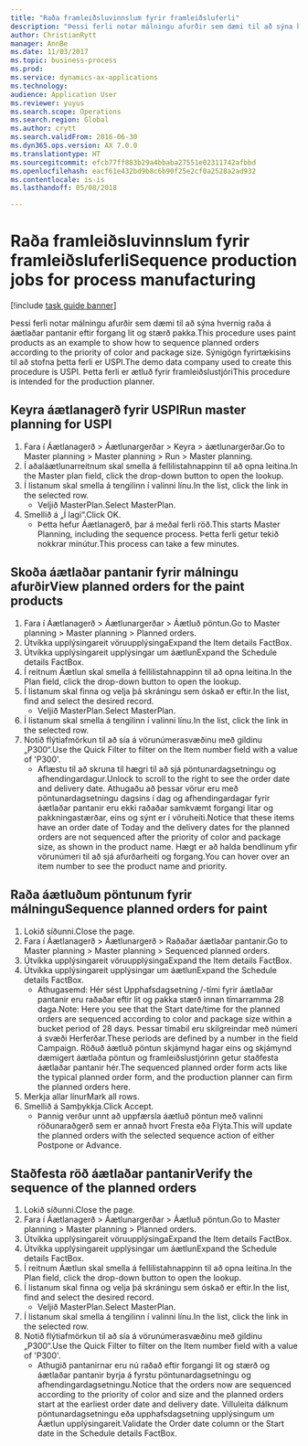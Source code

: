 ```yaml
--- 
title: "Raða framleiðsluvinnslum fyrir framleiðsluferli"
description: "Þessi ferli notar málningu afurðir sem dæmi til að sýna hvernig raða á áætlaðar pantanir eftir forgang lit og stærð pakka."
author: ChristianRytt
manager: AnnBe
ms.date: 11/03/2017
ms.topic: business-process
ms.prod: 
ms.service: dynamics-ax-applications
ms.technology: 
audience: Application User
ms.reviewer: yuyus
ms.search.scope: Operations
ms.search.region: Global
ms.author: crytt
ms.search.validFrom: 2016-06-30
ms.dyn365.ops.version: AX 7.0.0
ms.translationtype: HT
ms.sourcegitcommit: efcb77ff883b29a4bbaba27551e02311742afbbd
ms.openlocfilehash: eacf61e432bd9b8c6b90f25e2cf0a2528a2ad932
ms.contentlocale: is-is
ms.lasthandoff: 05/08/2018

---
```

# <a name="sequence-production-jobs-for-process-manufacturing"></a><span data-ttu-id="e9128-103">Raða framleiðsluvinnslum fyrir framleiðsluferli</span><span class="sxs-lookup"><span data-stu-id="e9128-103">Sequence production jobs for process manufacturing</span></span>

[!include [task guide banner](../../includes/task-guide-banner.md)]

<span data-ttu-id="e9128-104">Þessi ferli notar málningu afurðir sem dæmi til að sýna hvernig raða á áætlaðar pantanir eftir forgang lit og stærð pakka.</span><span class="sxs-lookup"><span data-stu-id="e9128-104">This procedure uses paint products as an example to show how to sequence planned orders according to the priority of color and package size.</span></span> <span data-ttu-id="e9128-105">Sýnigögn fyrirtækisins til að stofna þetta ferli er USPI.</span><span class="sxs-lookup"><span data-stu-id="e9128-105">The demo data company used to create this procedure is USPI.</span></span> <span data-ttu-id="e9128-106">Þetta ferli er ætluð fyrir framleiðslustjóri</span><span class="sxs-lookup"><span data-stu-id="e9128-106">This procedure is intended for the production planner.</span></span>


## <a name="run-master-planning-for-uspi"></a><span data-ttu-id="e9128-107">Keyra áætlanagerð fyrir USPI</span><span class="sxs-lookup"><span data-stu-id="e9128-107">Run master planning for USPI</span></span>
1. <span data-ttu-id="e9128-108">Fara í Áætlanagerð > Áætlunargerðar > Keyra > áætlunargerðar.</span><span class="sxs-lookup"><span data-stu-id="e9128-108">Go to Master planning > Master planning > Run > Master planning.</span></span>
2. <span data-ttu-id="e9128-109">Í aðaláætlunarreitnum skal smella á fellilistahnappinn til að opna leitina.</span><span class="sxs-lookup"><span data-stu-id="e9128-109">In the Master plan field, click the drop-down button to open the lookup.</span></span>
3. <span data-ttu-id="e9128-110">Í listanum skal smella á tengilinn í valinni línu.</span><span class="sxs-lookup"><span data-stu-id="e9128-110">In the list, click the link in the selected row.</span></span>
    * <span data-ttu-id="e9128-111">Veljið MasterPlan.</span><span class="sxs-lookup"><span data-stu-id="e9128-111">Select MasterPlan.</span></span>  
4. <span data-ttu-id="e9128-112">Smellið á „Í lagi“.</span><span class="sxs-lookup"><span data-stu-id="e9128-112">Click OK.</span></span>
    * <span data-ttu-id="e9128-113">Þetta hefur Áætlanagerð, þar á meðal ferli röð.</span><span class="sxs-lookup"><span data-stu-id="e9128-113">This starts Master Planning, including the sequence process.</span></span> <span data-ttu-id="e9128-114">Þetta ferli getur tekið nokkrar mínútur.</span><span class="sxs-lookup"><span data-stu-id="e9128-114">This process can take a few minutes.</span></span>  

## <a name="view-planned-orders-for-the-paint-products"></a><span data-ttu-id="e9128-115">Skoða áætlaðar pantanir fyrir málningu afurðir</span><span class="sxs-lookup"><span data-stu-id="e9128-115">View planned orders for the paint products</span></span>
1. <span data-ttu-id="e9128-116">Fara í Áætlanagerð > Áætlunargerðar > Áætluð pöntun.</span><span class="sxs-lookup"><span data-stu-id="e9128-116">Go to Master planning > Master planning > Planned orders.</span></span>
2. <span data-ttu-id="e9128-117">Útvíkka upplýsingareit vöruupplýsinga</span><span class="sxs-lookup"><span data-stu-id="e9128-117">Expand the Item details FactBox.</span></span>
3. <span data-ttu-id="e9128-118">Útvíkka upplýsingareit upplýsingar um áætlun</span><span class="sxs-lookup"><span data-stu-id="e9128-118">Expand the Schedule details FactBox.</span></span>
4. <span data-ttu-id="e9128-119">Í reitnum Áætlun skal smella á fellilistahnappinn til að opna leitina.</span><span class="sxs-lookup"><span data-stu-id="e9128-119">In the Plan field, click the drop-down button to open the lookup.</span></span>
5. <span data-ttu-id="e9128-120">Í listanum skal finna og velja þá skráningu sem óskað er eftir.</span><span class="sxs-lookup"><span data-stu-id="e9128-120">In the list, find and select the desired record.</span></span>
    * <span data-ttu-id="e9128-121">Veljið MasterPlan.</span><span class="sxs-lookup"><span data-stu-id="e9128-121">Select MasterPlan.</span></span>  
6. <span data-ttu-id="e9128-122">Í listanum skal smella á tengilinn í valinni línu.</span><span class="sxs-lookup"><span data-stu-id="e9128-122">In the list, click the link in the selected row.</span></span>
7. <span data-ttu-id="e9128-123">Notið flýtiafmörkun til að sía á vörunúmerasvæðinu með gildinu „P300“.</span><span class="sxs-lookup"><span data-stu-id="e9128-123">Use the Quick Filter to filter on the Item number field with a value of 'P300'.</span></span>
    * <span data-ttu-id="e9128-124">Aflæstu til að skruna til hægri til að sjá pöntunardagsetningu og afhendingardagur.</span><span class="sxs-lookup"><span data-stu-id="e9128-124">Unlock to scroll to the right to see the order date and delivery date.</span></span> <span data-ttu-id="e9128-125">Athugaðu að þessar vörur eru með pöntunardagsetningu dagsins í dag og afhendingardagar fyrir áætlaðar pantanir eru ekki raðaðar samkvæmt forgangi litar og pakkningastærðar, eins og sýnt er í vöruheiti.</span><span class="sxs-lookup"><span data-stu-id="e9128-125">Notice that these items have an order date of Today and the delivery dates for the planned orders are not sequenced after the priority of color and package size, as shown in the product name.</span></span> <span data-ttu-id="e9128-126">Hægt er að halda bendlinum yfir vörunúmeri til að sjá afurðarheiti og forgang.</span><span class="sxs-lookup"><span data-stu-id="e9128-126">You can hover over an item number to see the product name and priority.</span></span>  

## <a name="sequence-planned-orders-for-paint"></a><span data-ttu-id="e9128-127">Raða áætluðum pöntunum fyrir málningu</span><span class="sxs-lookup"><span data-stu-id="e9128-127">Sequence planned orders for paint</span></span>
1. <span data-ttu-id="e9128-128">Lokið síðunni.</span><span class="sxs-lookup"><span data-stu-id="e9128-128">Close the page.</span></span>
2. <span data-ttu-id="e9128-129">Fara í Áætlanagerð > Áætlunargerð > Raðaðar áætlaðar pantanir.</span><span class="sxs-lookup"><span data-stu-id="e9128-129">Go to Master planning > Master planning > Sequenced planned orders.</span></span>
3. <span data-ttu-id="e9128-130">Útvíkka upplýsingareit vöruupplýsinga</span><span class="sxs-lookup"><span data-stu-id="e9128-130">Expand the Item details FactBox.</span></span>
4. <span data-ttu-id="e9128-131">Útvíkka upplýsingareit upplýsingar um áætlun</span><span class="sxs-lookup"><span data-stu-id="e9128-131">Expand the Schedule details FactBox.</span></span>
    * <span data-ttu-id="e9128-132">Athugasemd: Hér sést Upphafsdagsetning /-tími fyrir áætlaðar pantanir eru raðaðar eftir lit og pakka stærð innan tímarramma 28 daga.</span><span class="sxs-lookup"><span data-stu-id="e9128-132">Note: Here you see that the Start date/time for the planned orders are sequenced according to color and package size within a bucket period of 28 days.</span></span> <span data-ttu-id="e9128-133">Þessar tímabil eru skilgreindar með númeri á svæði Herferðar.</span><span class="sxs-lookup"><span data-stu-id="e9128-133">These periods are defined by a number in the field Campaign.</span></span> <span data-ttu-id="e9128-134">Röðuð áætluð pöntun skjámynd hagar eins og skjámynd dæmigert áætlaða pöntun og framleiðslustjórinn getur staðfesta áætlaðar pantanir hér.</span><span class="sxs-lookup"><span data-stu-id="e9128-134">The sequenced planned order form acts like the typical planned order form, and the production planner can firm the planned orders here.</span></span>  
5. <span data-ttu-id="e9128-135">Merkja allar línur</span><span class="sxs-lookup"><span data-stu-id="e9128-135">Mark all rows.</span></span>
6. <span data-ttu-id="e9128-136">Smellið á Samþykkja.</span><span class="sxs-lookup"><span data-stu-id="e9128-136">Click Accept.</span></span>
    * <span data-ttu-id="e9128-137">Þannig verður unnt að uppfærsla áætluð pöntun með valinni röðunaraðgerð sem er annað hvort Fresta eða Flýta.</span><span class="sxs-lookup"><span data-stu-id="e9128-137">This will update the planned orders with the selected sequence action of either Postpone or Advance.</span></span>  

## <a name="verify-the-sequence-of-the-planned-orders"></a><span data-ttu-id="e9128-138">Staðfesta röð áætlaðar pantanir</span><span class="sxs-lookup"><span data-stu-id="e9128-138">Verify the sequence of the planned orders</span></span>
1. <span data-ttu-id="e9128-139">Lokið síðunni.</span><span class="sxs-lookup"><span data-stu-id="e9128-139">Close the page.</span></span>
2. <span data-ttu-id="e9128-140">Fara í Áætlanagerð > Áætlunargerðar > Áætluð pöntun.</span><span class="sxs-lookup"><span data-stu-id="e9128-140">Go to Master planning > Master planning > Planned orders.</span></span>
3. <span data-ttu-id="e9128-141">Útvíkka upplýsingareit vöruupplýsinga</span><span class="sxs-lookup"><span data-stu-id="e9128-141">Expand the Item details FactBox.</span></span>
4. <span data-ttu-id="e9128-142">Útvíkka upplýsingareit upplýsingar um áætlun</span><span class="sxs-lookup"><span data-stu-id="e9128-142">Expand the Schedule details FactBox.</span></span>
5. <span data-ttu-id="e9128-143">Í reitnum Áætlun skal smella á fellilistahnappinn til að opna leitina.</span><span class="sxs-lookup"><span data-stu-id="e9128-143">In the Plan field, click the drop-down button to open the lookup.</span></span>
6. <span data-ttu-id="e9128-144">Í listanum skal finna og velja þá skráningu sem óskað er eftir.</span><span class="sxs-lookup"><span data-stu-id="e9128-144">In the list, find and select the desired record.</span></span>
    * <span data-ttu-id="e9128-145">Veljið MasterPlan.</span><span class="sxs-lookup"><span data-stu-id="e9128-145">Select MasterPlan.</span></span>  
7. <span data-ttu-id="e9128-146">Í listanum skal smella á tengilinn í valinni línu.</span><span class="sxs-lookup"><span data-stu-id="e9128-146">In the list, click the link in the selected row.</span></span>
8. <span data-ttu-id="e9128-147">Notið flýtiafmörkun til að sía á vörunúmerasvæðinu með gildinu „P300“.</span><span class="sxs-lookup"><span data-stu-id="e9128-147">Use the Quick Filter to filter on the Item number field with a value of 'P300'.</span></span>
    * <span data-ttu-id="e9128-148">Athugið pantanirnar eru nú raðað eftir forgangi lit og stærð og áætlaðar pantanir byrja á fyrstu pöntunardagsetningu og afhendingardagsetningu.</span><span class="sxs-lookup"><span data-stu-id="e9128-148">Notice that the orders now are sequenced according to the priority of color and size and the planned orders start at the earliest order date and delivery date.</span></span> <span data-ttu-id="e9128-149">Villuleita dálknum pöntunardagsetningu eða upphafsdagsetning upplýsingum um Áætlun upplýsingareit.</span><span class="sxs-lookup"><span data-stu-id="e9128-149">Validate the Order date column or the Start date in the Schedule details FactBox.</span></span>  


